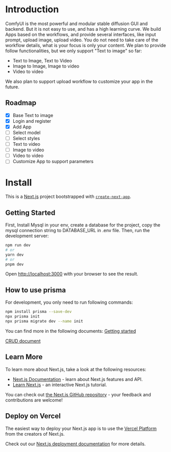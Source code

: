 # Introduction

ComfyUI is the most powerful and modular stable diffusion GUI and backend. But it is not easy to use, and has a high learning curve. We build Apps 
based on the workflows, and provide several interfaces, like input prompt, upload image, upload video. You do not need 
to take care of the workflow details, what is your focus is only your content. We plan to 
provide follow functionalities, but we only support "Text to image" so far:

- Text to Image, Text to Video
- Image to Image, Image to video
- Video to video

We also plan to support upload workflow to customize your app in the future.

## Roadmap

- [x] Base Text to image
- [x] Login and register
- [x] Add App
- [ ] Select model
- [ ] Select styles
- [ ] Text to video
- [ ] Image to video
- [ ] Video to video
- [ ] Customize App to support parameters

# Install
This is a [Next.js](https://nextjs.org/) project bootstrapped with [`create-next-app`](https://github.com/vercel/next.js/tree/canary/packages/create-next-app).

## Getting Started
First, Install Mysql in your env, create a database for the project, copy the mysql connection string to DATABASE_URL in .env file.
Then, run the development server:

```bash
npm run dev
# or
yarn dev
# or
pnpm dev
```

Open [http://localhost:3000](http://localhost:3000) with your browser to see the result.

## How to use prisma
For development, you only need to run following commands:

```bash
npm install prisma --save-dev
npx prisma init
npx prisma migrate dev --name init
```

You can find more in the following documents:
[Getting started](https://www.prisma.io/docs/getting-started/setup-prisma/start-from-scratch/relational-databases-node-mysql)

[CRUD document](https://www.prisma.io/docs/orm/prisma-client/queries/crud#read)

## Learn More

To learn more about Next.js, take a look at the following resources:

- [Next.js Documentation](https://nextjs.org/docs) - learn about Next.js features and API.
- [Learn Next.js](https://nextjs.org/learn) - an interactive Next.js tutorial.

You can check out [the Next.js GitHub repository](https://github.com/vercel/next.js/) - your feedback and contributions are welcome!

## Deploy on Vercel

The easiest way to deploy your Next.js app is to use the [Vercel Platform](https://vercel.com/new?utm_medium=default-template&filter=next.js&utm_source=create-next-app&utm_campaign=create-next-app-readme) from the creators of Next.js.

Check out our [Next.js deployment documentation](https://nextjs.org/docs/deployment) for more details.

